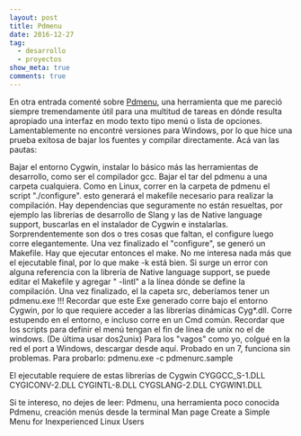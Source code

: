 ```yaml
---
layout: post
title: Pdmenu
date: 2016-12-27
tag:
  - desarrollo
  - proyectos
show_meta: true
comments: true  
---
```


En otra entrada comenté sobre [Pdmenu](https://joeyh.name/code/pdmenu), una herramienta que me pareció siempre tremendamente útil para una multitud de tareas en dónde resulta apropiado una interfaz en modo texto tipo menú o lista de opciones. Lamentablemente no encontré versiones para Windows, por lo que hice una prueba exitosa de bajar los fuentes y compilar directamente. Acá van las pautas:


Bajar el entorno Cygwin, instalar lo básico más las herramientas de desarrollo, como ser el compilador gcc.
Bajar el tar del pdmenu a una carpeta cualquiera.
Como en Linux, correr en la carpeta de pdmenu el script "./configure". esto generará el makefile necesario para realizar la compilación.
Hay dependencias que seguramente no están resueltas, por ejemplo las librerías de desarrollo de Slang y las de Native language support, buscarlas en el instalador de Cygwin e instalarlas. Sorprendentemente son dos o tres cosas que faltan, el configure luego corre elegantemente.
Una vez finalizado el "configure", se generó un Makefile. Hay que ejecutar entonces el make. No me interesa nada más que el ejecutable final, por lo que make -k está bien. Si surge un error con alguna referencia con la librería de Native language support, se puede editar el Makefile y agregar " -lintl" a la línea dónde se define la compilación.
Una vez finalizado, el la capeta src, deberíamos tener un pdmenu.exe !!!
Recordar que este Exe generado corre bajo el entorno Cygwin, por lo que requiere acceder a las librerías dinámicas Cyg*.dll. Corre estupendo en el entorno, e incluso corre en un Cmd común. Recordar que los scripts para definir el menú tengan el fin de línea de unix no el de windows. (De última usar dos2unix)
Para los "vagos" como yo, colgué en la red el port a Windows, descargar desde aquí. Probado en un 7, funciona sin problemas. Para probarlo: pdmenu.exe -c pdmenurc.sample

El ejecutable requiere de estas librerías de Cygwin
CYGGCC_S-1.DLL
CYGICONV-2.DLL
CYGINTL-8.DLL
CYGSLANG-2.DLL
CYGWIN1.DLL

Si te intereso, no dejes de leer:
Pdmenu, una herramienta poco conocida
Pdmenu, creación menús desde la terminal
Man page
Create a Simple Menu for Inexperienced Linux Users


